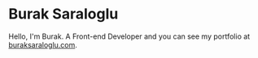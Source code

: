 # Burak Saraloglu

Hello, I'm Burak.
A Front-end Developer and you can see my portfolio at [buraksaraloglu.com](https://buraksaraloglu.com).

